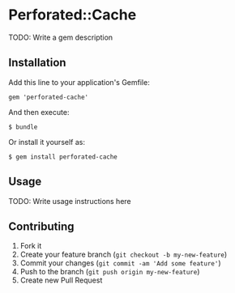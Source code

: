 # Perforated::Cache

TODO: Write a gem description

## Installation

Add this line to your application's Gemfile:

    gem 'perforated-cache'

And then execute:

    $ bundle

Or install it yourself as:

    $ gem install perforated-cache

## Usage

TODO: Write usage instructions here

## Contributing

1. Fork it
2. Create your feature branch (`git checkout -b my-new-feature`)
3. Commit your changes (`git commit -am 'Add some feature'`)
4. Push to the branch (`git push origin my-new-feature`)
5. Create new Pull Request
